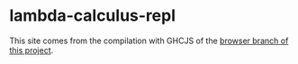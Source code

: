 # lambda-calculus-repl

This site comes from the compilation with GHCJS of the [browser branch of this project](https://github.com/vincent-prz/tapl/tree/browser).

